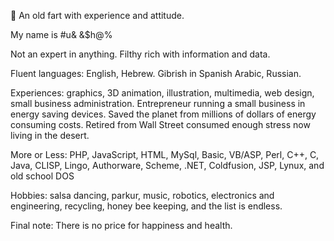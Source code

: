 👋 An old fart with experience and attitude.

My name is #u& &$h@%

Not an expert in anything. Filthy rich with information and data.

Fluent languages: English, Hebrew. Gibrish in Spanish Arabic, Russian.

Experiences: graphics, 3D animation, illustration, multimedia, web design, small business administration.
Entrepreneur running a small business in energy saving devices. Saved the planet from millions of dollars of energy consuming costs.
Retired from Wall Street consumed enough stress now living in the desert.

More or Less: PHP, JavaScript, HTML, MySql, Basic, VB/ASP, Perl, C++, C, Java, CLISP, Lingo, Authorware, Scheme, .NET, Coldfusion, JSP, Lynux, and old school DOS

Hobbies: salsa dancing, parkur, music, robotics, electronics and engineering, recycling, honey bee keeping, and the list is endless.

Final note:
There is no price for happiness and health.
